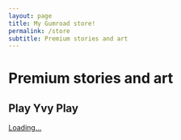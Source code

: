 ```yaml
---
layout: page
title: My Gumroad store!
permalink: /store
subtitle: Premium stories and art
---
```


# Premium stories and art

## Play Yvy Play
<script src="https://gumroad.com/js/gumroad-embed.js"></script>
<div class="gumroad-product-embed" data-outbound-embed="true"><a href="https://harmonymotion.gumroad.com/l/WfAQX">Loading...</a></div>
